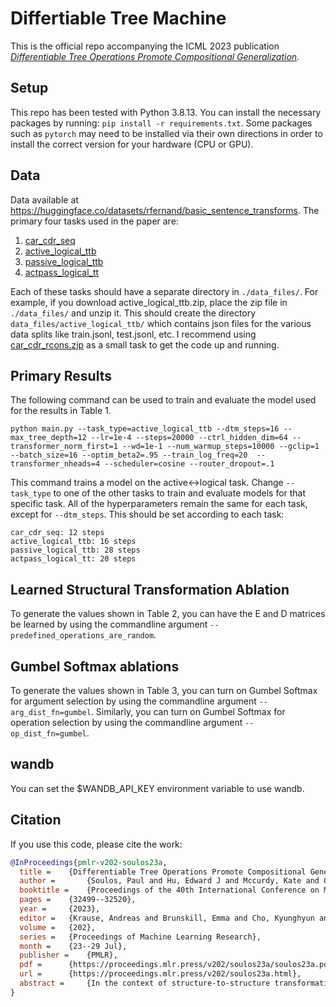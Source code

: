 # Differtiable Tree Machine
This is the official repo accompanying the ICML 2023 publication [*Differentiable Tree Operations Promote Compositional
Generalization*](https://arxiv.org/abs/2306.00751).

## Setup
This repo has been tested with Python 3.8.13. You can install the necessary packages by running:
`pip install -r requirements.txt`. Some packages such as `pytorch` may need to be installed
via their own directions in order to install the correct version for your hardware (CPU or GPU).

## Data
Data available at https://huggingface.co/datasets/rfernand/basic_sentence_transforms. The primary four tasks used in the 
paper are: 

1. [car_cdr_seq](https://huggingface.co/datasets/rfernand/basic_sentence_transforms/resolve/main/car_cdr_seq.zip)
2. [active_logical_ttb](https://huggingface.co/datasets/rfernand/basic_sentence_transforms/resolve/main/active_logical_ttb.zip)
3. [passive_logical_ttb](https://huggingface.co/datasets/rfernand/basic_sentence_transforms/resolve/main/passive_logical_ttb.zip)
4. [actpass_logical_tt](https://huggingface.co/datasets/rfernand/basic_sentence_transforms/resolve/main/actpass_logical_tt.zip)

Each of these tasks should have a separate directory in `./data_files/`. For example, if you download
active_logical_ttb.zip, place the zip file in `./data_files/` and unzip it.
This should create the directory `data_files/active_logical_ttb/` which contains json files for the various data splits 
like train.jsonl, test.jsonl, etc. I recommend using [car_cdr_rcons.zip](https://huggingface.co/datasets/rfernand/basic_sentence_transforms/blob/main/car_cdr_rcons.zip) as a small task to get the code up and running.



## Primary Results
The following command can be used to train and evaluate the model used for the results in Table 1.

`python main.py --task_type=active_logical_ttb --dtm_steps=16 --max_tree_depth=12 --lr=1e-4 --steps=20000 --ctrl_hidden_dim=64
--transformer_norm_first=1 --wd=1e-1 --num_warmup_steps=10000 --gclip=1 --batch_size=16 --optim_beta2=.95 --train_log_freq=20 
--transformer_nheads=4 --scheduler=cosine --router_dropout=.1`

This command trains a model on the active↔logical task. Change `--task_type` to one of the other tasks to train and evaluate
models for that specific task. All of the hyperparameters remain the same for each task, except for `--dtm_steps`. This should
be set according to each task:

```
car_cdr_seq: 12 steps
active_logical_ttb: 16 steps
passive_logical_ttb: 28 steps
actpass_logical_tt: 20 steps
```
## Learned Structural Transformation Ablation
To generate the values shown in Table 2, you can have the E and D matrices be learned by using the commandline argument
`--predefined_operations_are_random`.

## Gumbel Softmax ablations
To generate the values shown in Table 3, you can turn on Gumbel Softmax for argument selection by using the commandline
argument `--arg_dist_fn=gumbel`. Similarly, you can turn on Gumbel Softmax for operation selection by using the 
commandline argument `--op_dist_fn=gumbel`.



## wandb
You can set the $WANDB_API_KEY environment variable to use wandb.

## Citation
If you use this code, please cite the work:
```bibtex
@InProceedings{pmlr-v202-soulos23a,
  title = 	 {Differentiable Tree Operations Promote Compositional Generalization},
  author =       {Soulos, Paul and Hu, Edward J and Mccurdy, Kate and Chen, Yunmo and Fernandez, Roland and Smolensky, Paul and Gao, Jianfeng},
  booktitle = 	 {Proceedings of the 40th International Conference on Machine Learning},
  pages = 	 {32499--32520},
  year = 	 {2023},
  editor = 	 {Krause, Andreas and Brunskill, Emma and Cho, Kyunghyun and Engelhardt, Barbara and Sabato, Sivan and Scarlett, Jonathan},
  volume = 	 {202},
  series = 	 {Proceedings of Machine Learning Research},
  month = 	 {23--29 Jul},
  publisher =    {PMLR},
  pdf = 	 {https://proceedings.mlr.press/v202/soulos23a/soulos23a.pdf},
  url = 	 {https://proceedings.mlr.press/v202/soulos23a.html},
  abstract = 	 {In the context of structure-to-structure transformation tasks, learning sequences of discrete symbolic operations poses significant challenges due to their non-differentiability. To facilitate the learning of these symbolic sequences, we introduce a differentiable tree interpreter that compiles high-level symbolic tree operations into subsymbolic matrix operations on tensors. We present a novel Differentiable Tree Machine (DTM) architecture that integrates our interpreter with an external memory and an agent that learns to sequentially select tree operations to execute the target transformation in an end-to-end manner. With respect to out-of-distribution compositional generalization on synthetic semantic parsing and language generation tasks, DTM achieves 100% while existing baselines such as Transformer, Tree Transformer, LSTM, and Tree2Tree LSTM achieve less than 30%. DTM remains highly interpretable in addition to its perfect performance.}
}
```
